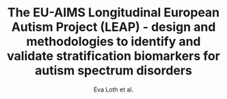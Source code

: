 ---
cat: gaia
subcat: brainomics
bestof: false
author: Eva Loth et al.
title: The EU-AIMS Longitudinal European Autism Project (LEAP) - design and methodologies to identify and validate stratification biomarkers for autism spectrum disorders
journal: Molecular Autism
year: 2017
type: article
doi: 10.1186/s13229-017-0146-8
---